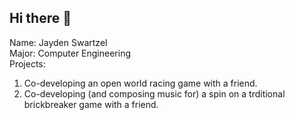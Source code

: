 ## Hi there 👋

Name: Jayden Swartzel  
Major: Computer Engineering  
Projects:  
1. Co-developing an open world racing game with a friend.  
2. Co-developing (and composing music for) a spin on a trditional brickbreaker game with a friend.
<!--
**QCorvus97/QCorvus97** is a ✨ _special_ ✨ repository because its `README.md` (this file) appears on your GitHub profile.

Here are some ideas to get you started:

- 🔭 I’m currently working on ...
- 🌱 I’m currently learning ...
- 👯 I’m looking to collaborate on ...
- 🤔 I’m looking for help with ...
- 💬 Ask me about ...
- 📫 How to reach me: ...
- 😄 Pronouns: ...
- ⚡ Fun fact: ...
-->
